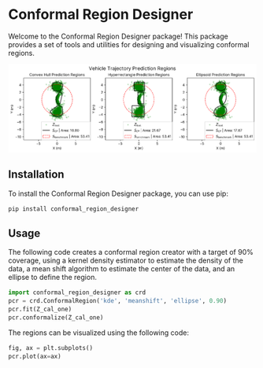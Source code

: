 # Conformal Region Designer

Welcome to the Conformal Region Designer package! This package provides a set of tools and utilities for designing and visualizing conformal regions.

![Example Image](example.png)

## Installation

To install the Conformal Region Designer package, you can use pip:

```bash
pip install conformal_region_designer
```

## Usage

The following code creates a conformal region creator with a target of 90% coverage, 
using a kernel density estimator to estimate the density of the data, 
a mean shift algorithm to estimate the center of the data, and an ellipse to define the region.
```python
import conformal_region_designer as crd
pcr = crd.ConformalRegion('kde', 'meanshift', 'ellipse', 0.90)
pcr.fit(Z_cal_one)
pcr.conformalize(Z_cal_one)
```

The regions can be visualized using the following code:
```python
fig, ax = plt.subplots()
pcr.plot(ax=ax)
```
 